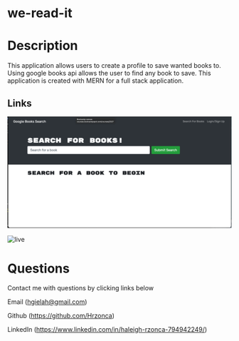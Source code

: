 # we-read-it

# Description
This application allows users to create a profile to save wanted books to. Using google books api allows the user to find any book to save. This application is created with MERN for a full stack application.

## Links
![screenshot of application](./images/Screen%20Shot%202023-01-25%20at%207.55.52%20PM.png)

![live](https://we-read-it.herokuapp.com/)

# Questions 
Contact me with questions by clicking links below

Email (hgielah@gmail.com) 

Github (https://github.com/Hrzonca)

LinkedIn (https://www.linkedin.com/in/haleigh-rzonca-794942249/)